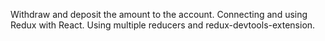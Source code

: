 Withdraw and deposit the amount to the account.
Connecting and using Redux with React.
Using multiple reducers and redux-devtools-extension.